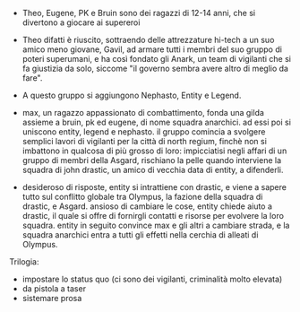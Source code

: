  - Theo, Eugene, PK e Bruin sono dei ragazzi di 12-14 anni, che si divertono a giocare ai supereroi
 - Theo difatti è riuscito, sottraendo delle attrezzature hi-tech a un suo amico meno giovane, Gavil, ad armare tutti i membri del suo gruppo di poteri superumani, e ha così fondato gli Anark, un team di vigilanti che si fa giustizia da solo, siccome "il governo sembra avere altro di meglio da fare".
 - A questo gruppo si aggiungono Nephasto, Entity e Legend.

 - max, un ragazzo appassionato di combattimento, fonda una gilda assieme a bruin, pk ed eugene, di nome squadra anarchici. ad essi poi si uniscono entity, legend e nephasto. il gruppo comincia a svolgere semplici lavori di vigilanti per la città di north regium, finchè non si imbattono in qualcosa di più grosso di loro: impicciatisi negli affari di un gruppo di membri della Asgard, rischiano la pelle quando interviene la squadra di john drastic, un amico di vecchia data di entity, a difenderli.
 - desideroso di risposte, entity si intrattiene con drastic, e viene a sapere tutto sul conflitto globale tra Olympus, la fazione della squadra di drastic, e Asgard. ansioso di cambiare le cose, entity chiede aiuto a drastic, il quale si offre di fornirgli contatti e risorse per evolvere la loro squadra. entity in seguito convince max e gli altri a cambiare strada, e la squadra anarchici entra a tutti gli effetti nella cerchia di alleati di Olympus.

Trilogia:
 - impostare lo status quo (ci sono dei vigilanti, criminalità molto elevata)
 - da pistola a taser
 - sistemare prosa